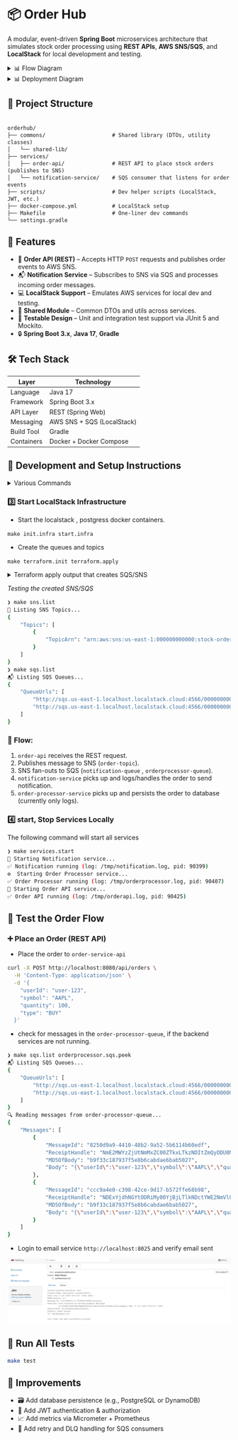 
# 📦 Order Hub

A modular, event-driven **Spring Boot** microservices architecture that simulates stock order processing using **REST APIs**, **AWS SNS/SQS**, and **LocalStack** for local development and testing.

<details> <summary>📊 Flow Diagram</summary>

```mermaid
flowchart TD
    A[Client App] --> B[API Gateway / Load Balancer]
    B --> C[Order Service API - Publisher]
    C -->|REST POST| D[SNS Topic]
    D --> E[SQS Queue]
    %% Fan-out from SQS to multiple consumers
    E --> F[Order Processor Service]
    E --> G[Notification Service]

    F --> H[Database - Orders ]
    G --> I[Email/SMS Gateway]

    %% Styling
    class C,F,G service;
    classDef service fill:#e0f7fa,stroke:#00796b,stroke-width:1px;

    %% Styling
    class C,F service;
    classDef service fill:#e0f7fa,stroke:#00796b,stroke-width:1px;

```
</details>

<details> <summary>📊 Deployment Diagram</summary>

```mermaid
graph TD
    subgraph Client Side
        A[User / Frontend App]
    end

    subgraph AWS Cloud
        B[API Gateway] --> C[Order Service API - EKS]
        C --> D[SNS Topic]

        subgraph Messaging Layer
            D --> E1[SQS: Order Queue]
            D --> E2[SQS: Notification Queue]
        end

        subgraph Consumers
            E1 --> F1[Order Processor Service - EKS ]
            E2 --> F2[Notification Service - EKS]
        end

        subgraph Data Layer
            F1 --> G1[RDS / PostgreSQL - Orders]
            F2 --> G2[SES / SNS Email or SMS]
        end
    end

    %% Styling
    class C,F1,F2 service;
    classDef service fill:#e0f7fa,stroke:#00796b,stroke-width:1px;
    class B,D,E1,E2 cloud;
    classDef cloud fill:#fff8e1,stroke:#fbc02d,stroke-width:1px;

```
</details>

## 📁 Project Structure

```

orderhub/
├── commons/                     # Shared library (DTOs, utility classes)
│   └── shared-lib/
├── services/
│   ├── order-api/               # REST API to place stock orders (publishes to SNS)
│   └── notification-service/    # SQS consumer that listens for order events
├── scripts/                     # Dev helper scripts (LocalStack, JWT, etc.)
├── docker-compose.yml           # LocalStack setup
├── Makefile                     # One-liner dev commands
└── settings.gradle

```

## 🚀 Features

- 🔄 **Order API (REST)** – Accepts HTTP `POST` requests and publishes order events to AWS SNS.
- 📬 **Notification Service** – Subscribes to SNS via SQS and processes incoming order messages.
- 💻 **LocalStack Support** – Emulates AWS services for local dev and testing.
- 🔧 **Shared Module** – Common DTOs and utils across services.
- 🧪 **Testable Design** – Unit and integration test support via JUnit 5 and Mockito.
- 🔒 **Spring Boot 3.x**, **Java 17**, **Gradle**

## 🛠️ Tech Stack

| Layer      | Technology                 |
| ---------- | -------------------------- |
| Language   | Java 17                    |
| Framework  | Spring Boot 3.x            |
| API Layer  | REST (Spring Web)          |
| Messaging  | AWS SNS + SQS (LocalStack) |
| Build Tool | Gradle                     |
| Containers | Docker + Docker Compose    |


## 🚧 Development and Setup Instructions

<details><summary>Various Commands</summary>

```bash
❯ make help

Available commands:
  build                   🏗️ Build all modules
  clean                   🧹 Clean all builds
  clean.infra             🧹 Clean resources created for various services
  help                    📖 Help message
  init                    Initialize development environment prerequisites
  init.infra              🌐 Create the infrastructure
  logs.infra              📜  Localstack logs
  notification.logs       📄 Tail logs for Notification Service
  notification.sqs.peek   🔍 Peek into messages from 'notification-queue'
  notification.start      📣 Start the Notification service
  notification.stop       ❌ Stop the Notification service
  orderapi.logs           📄 Tail logs for Order API
  orderapi.start          🚀 Start the Order API service
  orderapi.stop           ❌ Stop the Order API service
  orderprocessor.logs     📄 Tail logs for Order Processor
  orderprocessor.sqs.peek 🔍 Peek into messages from 'order-processor-queue'
  orderprocessor.start    ⚙️ Start the Order Processor service
  orderprocessor.stop     ❌ Stop the Order Processor service
  ps.infra                📦 Container Status
  s3.list                 📂 List S3 buckets
  sns.list                📣 List SNS topics
  sqs.list                📬 List SQS queues
  ssm.list                📦 List SSM parameters
  start.infra             🚀 Start localstack services.
  stop.infra              🛑 Stop LocalStack services.
  terraform.apply         ✅ Terraform Apply
  terraform.destroy       🔥 Terraform Destroy
  terraform.fmt           🧹 Terraform Format
  terraform.init          🚀 Terraform Init
  terraform.plan          🔍 Terraform Plan
  terraform.show          📜 Terraform Show"
  test.integration        🧪 Run integration tests
  test.unit               🧪 Run unit tests
```

</details>

### 3️⃣ Start LocalStack Infrastructure

- Start the localstack , postgress docker containers.

`make init.infra start.infra`

- Create the queues and topics

`make terraform.init terraform.apply`


<details><summary> Terraform apply output that creates SQS/SNS </summary>

```bash
✅ Terraform Apply
docker run --rm -v /Users/priyeshkannan/Workspace/project/aws-microservices-workshop-localstack/orderhub/./terraform:/workspace --network orderhub -w /workspace -e AWS_ACCESS_KEY_ID=test -e AWS_SECRET_ACCESS_KEY=test -e AWS_DEFAULT_REGION=us-east-1 hashicorp/terraform:1.8 apply -auto-approve

Terraform used the selected providers to generate the following execution
plan. Resource actions are indicated with the following symbols:
  + create

Terraform will perform the following actions:

  # aws_sns_topic.order_events_topic will be created
  + resource "aws_sns_topic" "order_events_topic" {
      + arn                         = (known after apply)
      + beginning_archive_time      = (known after apply)
      + content_based_deduplication = false
      + fifo_throughput_scope       = (known after apply)
      + fifo_topic                  = false
      + id                          = (known after apply)
      + name                        = "stock-order-events-topic"
      + name_prefix                 = (known after apply)
      + owner                       = (known after apply)
      + policy                      = (known after apply)
      + signature_version           = (known after apply)
      + tags_all                    = (known after apply)
      + tracing_config              = (known after apply)
    }

  # aws_sns_topic_subscription.notification_subscription will be created
  + resource "aws_sns_topic_subscription" "notification_subscription" {
      + arn                             = (known after apply)
      + confirmation_timeout_in_minutes = 1
      + confirmation_was_authenticated  = (known after apply)
      + endpoint                        = (known after apply)
      + endpoint_auto_confirms          = false
      + filter_policy_scope             = (known after apply)
      + id                              = (known after apply)
      + owner_id                        = (known after apply)
      + pending_confirmation            = (known after apply)
      + protocol                        = "sqs"
      + raw_message_delivery            = true
      + topic_arn                       = (known after apply)
    }

  # aws_sns_topic_subscription.order_processor_subscription will be created
  + resource "aws_sns_topic_subscription" "order_processor_subscription" {
      + arn                             = (known after apply)
      + confirmation_timeout_in_minutes = 1
      + confirmation_was_authenticated  = (known after apply)
      + endpoint                        = (known after apply)
      + endpoint_auto_confirms          = false
      + filter_policy_scope             = (known after apply)
      + id                              = (known after apply)
      + owner_id                        = (known after apply)
      + pending_confirmation            = (known after apply)
      + protocol                        = "sqs"
      + raw_message_delivery            = true
      + topic_arn                       = (known after apply)
    }

  # aws_sqs_queue.notification_queue will be created
  + resource "aws_sqs_queue" "notification_queue" {
      + arn                               = (known after apply)
      + content_based_deduplication       = false
      + deduplication_scope               = (known after apply)
      + delay_seconds                     = 0
      + fifo_queue                        = false
      + fifo_throughput_limit             = (known after apply)
      + id                                = (known after apply)
      + kms_data_key_reuse_period_seconds = (known after apply)
      + max_message_size                  = 262144
      + message_retention_seconds         = 345600
      + name                              = "notification-queue"
      + name_prefix                       = (known after apply)
      + policy                            = (known after apply)
      + receive_wait_time_seconds         = 0
      + redrive_allow_policy              = (known after apply)
      + redrive_policy                    = (known after apply)
      + sqs_managed_sse_enabled           = (known after apply)
      + tags_all                          = (known after apply)
      + url                               = (known after apply)
      + visibility_timeout_seconds        = 30
    }

  # aws_sqs_queue.order_processor_queue will be created
  + resource "aws_sqs_queue" "order_processor_queue" {
      + arn                               = (known after apply)
      + content_based_deduplication       = false
      + deduplication_scope               = (known after apply)
      + delay_seconds                     = 0
      + fifo_queue                        = false
      + fifo_throughput_limit             = (known after apply)
      + id                                = (known after apply)
      + kms_data_key_reuse_period_seconds = (known after apply)
      + max_message_size                  = 262144
      + message_retention_seconds         = 345600
      + name                              = "order-processor-queue"
      + name_prefix                       = (known after apply)
      + policy                            = (known after apply)
      + receive_wait_time_seconds         = 0
      + redrive_allow_policy              = (known after apply)
      + redrive_policy                    = (known after apply)
      + sqs_managed_sse_enabled           = (known after apply)
      + tags_all                          = (known after apply)
      + url                               = (known after apply)
      + visibility_timeout_seconds        = 30
    }

  # aws_sqs_queue_policy.notification_policy will be created
  + resource "aws_sqs_queue_policy" "notification_policy" {
      + id        = (known after apply)
      + policy    = (known after apply)
      + queue_url = (known after apply)
    }

  # aws_sqs_queue_policy.order_processor_policy will be created
  + resource "aws_sqs_queue_policy" "order_processor_policy" {
      + id        = (known after apply)
      + policy    = (known after apply)
      + queue_url = (known after apply)
    }

Plan: 7 to add, 0 to change, 0 to destroy.

Changes to Outputs:
  + notification_queue_arn    = (known after apply)
  + notification_queue_url    = (known after apply)
  + order_processor_queue_arn = (known after apply)
  + order_processor_queue_url = (known after apply)
  + sns_topic_arn             = (known after apply)
aws_sns_topic.order_events_topic: Creating...
aws_sqs_queue.order_processor_queue: Creating...
aws_sqs_queue.notification_queue: Creating...
aws_sns_topic.order_events_topic: Creation complete after 0s [id=arn:aws:sns:us-east-1:000000000000:stock-order-events-topic]
aws_sqs_queue.order_processor_queue: Still creating... [10s elapsed]
aws_sqs_queue.notification_queue: Still creating... [10s elapsed]
aws_sqs_queue.order_processor_queue: Still creating... [20s elapsed]
aws_sqs_queue.notification_queue: Still creating... [20s elapsed]
aws_sqs_queue.order_processor_queue: Creation complete after 25s [id=http://sqs.us-east-1.localhost.localstack.cloud:4566/000000000000/order-processor-queue]
aws_sns_topic_subscription.order_processor_subscription: Creating...
aws_sqs_queue_policy.order_processor_policy: Creating...
aws_sns_topic_subscription.order_processor_subscription: Creation complete after 0s [id=arn:aws:sns:us-east-1:000000000000:stock-order-events-topic:66be11b5-2ea9-415b-a240-7e0b0d63d27d]
aws_sqs_queue.notification_queue: Creation complete after 26s [id=http://sqs.us-east-1.localhost.localstack.cloud:4566/000000000000/notification-queue]
aws_sqs_queue_policy.notification_policy: Creating...
aws_sns_topic_subscription.notification_subscription: Creating...
aws_sns_topic_subscription.notification_subscription: Creation complete after 0s [id=arn:aws:sns:us-east-1:000000000000:stock-order-events-topic:7dd81067-400b-48f6-8ae6-5a1326a67108]
aws_sqs_queue_policy.order_processor_policy: Still creating... [10s elapsed]
aws_sqs_queue_policy.notification_policy: Still creating... [10s elapsed]
aws_sqs_queue_policy.order_processor_policy: Still creating... [20s elapsed]
aws_sqs_queue_policy.notification_policy: Still creating... [20s elapsed]
aws_sqs_queue_policy.order_processor_policy: Creation complete after 25s [id=http://sqs.us-east-1.localhost.localstack.cloud:4566/000000000000/order-processor-queue]
aws_sqs_queue_policy.notification_policy: Creation complete after 25s [id=http://sqs.us-east-1.localhost.localstack.cloud:4566/000000000000/notification-queue]

Apply complete! Resources: 7 added, 0 changed, 0 destroyed.

Outputs:

notification_queue_arn = "arn:aws:sqs:us-east-1:000000000000:notification-queue"
notification_queue_url = "http://sqs.us-east-1.localhost.localstack.cloud:4566/000000000000/notification-queue"
order_processor_queue_arn = "arn:aws:sqs:us-east-1:000000000000:order-processor-queue"
order_processor_queue_url = "http://sqs.us-east-1.localhost.localstack.cloud:4566/000000000000/order-processor-queue"
sns_topic_arn = "arn:aws:sns:us-east-1:000000000000:stock-order-events-topic"

```
</details>

*Testing the created SNS/SQS*

```bash
❯ make sns.list
📣 Listing SNS Topics...
{
    "Topics": [
        {
            "TopicArn": "arn:aws:sns:us-east-1:000000000000:stock-order-events-topic"
        }
    ]
}
❯ make sqs.list
📬 Listing SQS Queues...
{
    "QueueUrls": [
        "http://sqs.us-east-1.localhost.localstack.cloud:4566/000000000000/order-processor-queue",
        "http://sqs.us-east-1.localhost.localstack.cloud:4566/000000000000/notification-queue"
    ]
}
```

### 🔄  Flow:

1. `order-api` receives the REST request.
2. Publishes message to SNS (`order-topic`).
3. SNS fan-outs to SQS (`notification-queue` , `orderprocessor-queue`).
4. `notification-service` picks up and logs/handles the order to send notification.
5. `order-processor-service` picks up and persists the order to database (currently only logs).

### 4️⃣ start, Stop Services Locally

The following command will start all services

```bash
❯ make services.start
📣 Starting Notification service...
✅ Notification running (log: /tmp/notification.log, pid: 90399)
⚙️  Starting Order Processor service...
✅ Order Processor running (log: /tmp/orderprocessor.log, pid: 90407)
🚀 Starting Order API service...
✅ Order API running (log: /tmp/orderapi.log, pid: 90425)
```

## 🧪 Test the Order Flow

### ➕ Place an Order (REST API)

- Place the order to `order-service-api`
```bash
curl -X POST http://localhost:8080/api/orders \
  -H 'Content-Type: application/json' \
  -d '{
    "userId": "user-123",
    "symbol": "AAPL",
    "quantity": 100,
    "type": "BUY"
  }'
```

- check for messages in the `order-processor-queue`, if the backend services are not running.

```bash
❯ make sqs.list orderprocessor.sqs.peek
📬 Listing SQS Queues...
{
    "QueueUrls": [
        "http://sqs.us-east-1.localhost.localstack.cloud:4566/000000000000/order-processor-queue",
        "http://sqs.us-east-1.localhost.localstack.cloud:4566/000000000000/notification-queue"
    ]
}
🔍 Reading messages from order-processor-queue...
{
    "Messages": [
        {
            "MessageId": "8250d9a9-4410-48b2-9a52-5b6114b60edf",
            "ReceiptHandle": "NmE2MWYzZjUtNmMxZC00ZTkxLTkzNDItZmQyODU0NjlhMjQ0IGFybjphd3M6c3FzOnVzLWVhc3QtMTowMDAwMDAwMDAwMDA6b3JkZXItcHJvY2Vzc29yLXF1ZXVlIDgyNTBkOWE5LTQ0MTAtNDhiMi05YTUyLTViNjExNGI2MGVkZiAxNzUxODQ4OTA3LjM5OTU3Nzk=",
            "MD5OfBody": "b9f33c187937f5e8b6cabdae6bab5027",
            "Body": "{\"userId\":\"user-123\",\"symbol\":\"AAPL\",\"quantity\":100,\"type\":\"BUY\"}"
        },
        {
            "MessageId": "ccc9a4e0-c398-42ce-9d17-b572ffe68b98",
            "ReceiptHandle": "NDExYjdhNGYtODRiMy00YjBjLTlkNDctYWE2NmVlOTg5YWNjIGFybjphd3M6c3FzOnVzLWVhc3QtMTowMDAwMDAwMDAwMDA6b3JkZXItcHJvY2Vzc29yLXF1ZXVlIGNjYzlhNGUwLWMzOTgtNDJjZS05ZDE3LWI1NzJmZmU2OGI5OCAxNzUxODQ4OTA3LjM5OTYzMQ==",
            "MD5OfBody": "b9f33c187937f5e8b6cabdae6bab5027",
            "Body": "{\"userId\":\"user-123\",\"symbol\":\"AAPL\",\"quantity\":100,\"type\":\"BUY\"}"
        }
    ]
}
```

- Login to email service `http://localhost:8025` and verify email sent

![img.png](email.png)


## 🧪 Run All Tests

```bash
make test
```

## 📌 Improvements

* 🗃️ Add database persistence (e.g., PostgreSQL or DynamoDB)
* 🔐 Add JWT authentication & authorization
* 📈 Add metrics via Micrometer + Prometheus
* 🔁 Add retry and DLQ handling for SQS consumers
